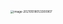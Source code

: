 <img src="https://tva1.sinaimg.cn/large/008i3skNgy1gqmuwmygcpj30eu0n6dhe.jpg" alt="image-20210518053300907" style="zoom:33%;" />

